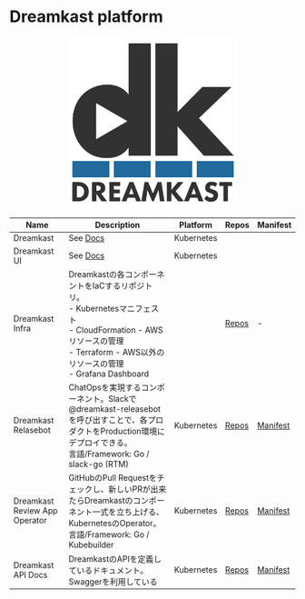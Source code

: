 Dreamkast platform
==================

<div align="center">
<img src="images/dreamkast.png" width="300">
</div>

|Name|Description|Platform|Repos|Manifest|
|----|----|----|----|----|
|Dreamkast|See [Docs](dreamkast.md)|Kubernetes|||
|Dreamkast UI|See [Docs](dreamkast-ui.md)|Kubernetes|||
|Dreamkast Infra|Dreamkastの各コンポーネントをIaCするリポジトリ。<br/>- Kubernetesマニフェスト<br/>- CloudFormation - AWSリソースの管理<br/>- Terraform - AWS以外のリソースの管理<br/>- Grafana Dashboard||[Repos](https://github.com/cloudnativedaysjp/dreamkast-infra)|-|
|Dreamkast Relasebot|ChatOpsを実現するコンポーネント。Slackで@dreamkast-releasebotを呼び出すことで、各プロダクトをProduction環境にデプロイできる。<br/>言語/Framework: Go / slack-go (RTM)|Kubernetes|[Repos](https://github.com/cloudnativedaysjp/dreamkast-releasebot)|[Manifest](https://github.com/cloudnativedaysjp/dreamkast-infra/tree/main/manifests/app/dreamkast-releasebot)|
|Dreamkast Review App Operator|GitHubのPull Requestをチェックし、新しいPRが出来たらDreamkastのコンポーネント一式を立ち上げる、KubernetesのOperator。<br/>言語/Framework: Go / Kubebuilder|Kubernetes|[Repos](https://github.com/cloudnativedaysjp/reviewapp-operator)|[Manifest](https://github.com/cloudnativedaysjp/dreamkast-infra/tree/main/manifests/infra/reviewapp-operator)|
|Dreamkast API Docs|DreamkastのAPIを定義しているドキュメント。Swaggerを利用している|Kubernetes|[Repos](https://github.com/cloudnativedaysjp/dreamkast-api-docs)|[Manifest](https://github.com/cloudnativedaysjp/dreamkast-infra/tree/main/manifests/app/dreamkast-api-mock/base)|
